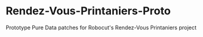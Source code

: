 # Rendez-Vous-Printaniers-Proto
Prototype Pure Data patches for Robocut's Rendez-Vous Printaniers project
